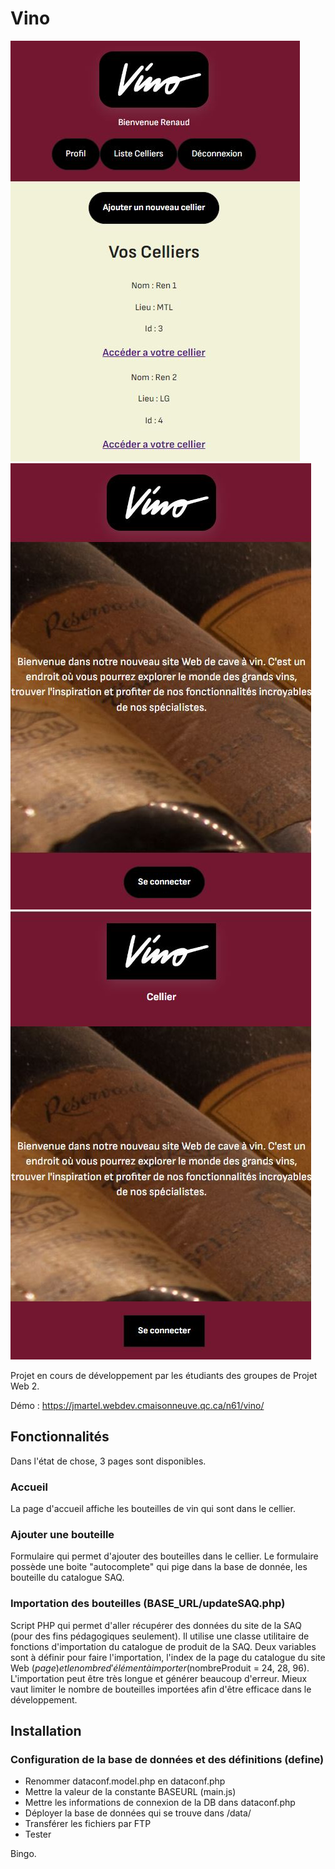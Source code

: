 # Vino

![vino](Capture3.JPG) 
![vino](Capture2.JPG) 
![vino](Capture.JPG)


Projet en cours de développement par les étudiants des groupes de Projet Web 2.


Démo : https://jmartel.webdev.cmaisonneuve.qc.ca/n61/vino/
## Fonctionnalités
Dans l'état de chose, 3 pages sont disponibles.
### Accueil
La page d'accueil affiche les bouteilles de vin qui sont dans le cellier. 
### Ajouter une bouteille
Formulaire qui permet d'ajouter des bouteilles dans le cellier. Le formulaire possède une boite "autocomplete" qui pige dans la base de donnée, les bouteille du catalogue SAQ.
### Importation des bouteilles (BASE_URL/updateSAQ.php)
Script PHP qui permet d'aller récupérer des données du site de la SAQ (pour des fins pédagogiques seulement). Il utilise une classe utilitaire de fonctions d'importation du catalogue de produit de la SAQ. Deux variables sont à définir pour faire l'importation, l'index de la page du catalogue du site Web ($page) et le nombre d'élément à importer ($nombreProduit = 24, 28, 96). L'importation peut être très longue et générer beaucoup d'erreur. Mieux vaut limiter le nombre de bouteilles importées afin d'être efficace dans le développement.

## Installation
### Configuration de la base de données et des définitions (define)
- Renommer dataconf.model.php en dataconf.php 
- Mettre la valeur de la constante BASEURL (main.js)
- Mettre les informations de connexion de la DB dans dataconf.php
- Déployer la base de données qui se trouve dans /data/
- Transférer les fichiers par FTP
- Tester

Bingo.